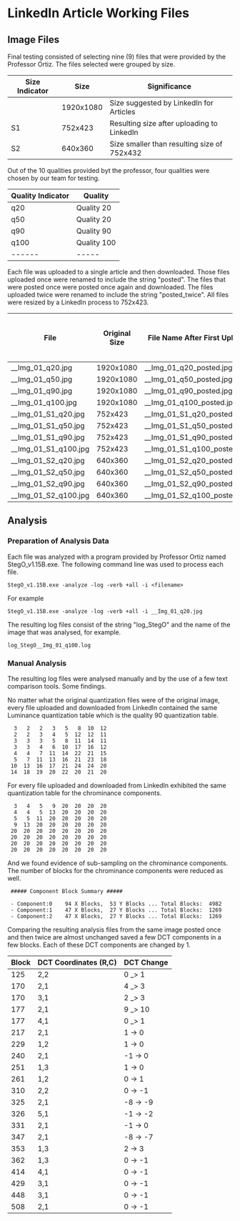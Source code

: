 # LinkedIn Article Working Files

## Image Files

Final testing consisted of selecting nine (9) files that were provided by the Professor Ortiz.  The files selected were grouped by size. 

|Size Indicator|Size|Significance|
|------|----|-----|
||1920x1080|Size suggested by LinkedIn for Articles|
|S1|752x423|Resulting size after uploading to LinkedIn|
|S2|640x360|Size smaller than resulting size of 752x432|

Out of the 10 qualities provided byt the professor, four qualities were chosen by our team for testing.

|Quality Indicator|Quality|
|------|-----|
|q20|Quality 20|
|q50|Quality 20|
|q90|Quality 90|
|q100|Quality 100|
|------|-----|

Each file was uploaded to a single article and then downloaded.  Those files uploaded once were renamed to include the string "posted".  The files that were posted once were posted once again and downloaded.  The files uploaded twice were renamed to include the string "posted_twice".  All files were resized by a LinkedIn process to 752x423.

|File|Original Size| File Name After First Upload | File Name After Second Upload | File Size After First _and_ Second Upload |
|-----|----------|--------------|--------|------------|
|__Img_01_q20.jpg|1920x1080|__Img_01_q20_posted.jpg|__Img_01_q20_posted_twice.jpg|752x423|
|__Img_01_q50.jpg|1920x1080|__Img_01_q50_posted.jpg|__Img_01_q50_posted_twice.jpg|752x423|
|__Img_01_q90.jpg|1920x1080|__Img_01_q90_posted.jpg|__Img_01_q90_posted_twice.jpg|752x423|
|__Img_01_q100.jpg|1920x1080|__Img_01_q100_posted.jpg|__Img_01_q100_posted_twice.jpg|752x423|
|__Img_01_S1_q20.jpg|752x423|__Img_01_S1_q20_posted.jpg|__Img_01_S1_q20_posted_twice.jpg|752x423|
|__Img_01_S1_q50.jpg|752x423|__Img_01_S1_q50_posted.jpg|__Img_01_S1_q50_posted_twice.jpg|752x423|
|__Img_01_S1_q90.jpg|752x423|__Img_01_S1_q90_posted.jpg|__Img_01_S1_q90_posted_twice.jpg|752x423|
|__Img_01_S1_q100.jpg|752x423|__Img_01_S1_q100_posted.jpg|__Img_01_S1_q100_posted_twice.jpg|752x423|
|__Img_01_S2_q20.jpg|640x360|__Img_01_S2_q20_posted.jpg|__Img_01_S2_q20_posted_twice.jpg|752x423|
|__Img_01_S2_q50.jpg|640x360|__Img_01_S2_q50_posted.jpg|__Img_01_S2_q50_posted_twice.jpg|752x423|
|__Img_01_S2_q90.jpg|640x360|__Img_01_S2_q90_posted.jpg|__Img_01_S2_q90_posted_twice.jpg|752x423|
|__Img_01_S2_q100.jpg|640x360|__Img_01_S2_q100_posted.jpg|__Img_01_S2_q100_posted_twice.jpg|752x423|

## Analysis
### Preparation of Analysis Data
Each file was analyzed with a program provided by Professor Ortiz named StegO_v1.15B.exe.  The following command line was used to process each file.
```
StegO_v1.15B.exe -analyze -log -verb +all -i <filename>
```
For example
```
StegO_v1.15B.exe -analyze -log -verb +all -i __Img_01_q20.jpg 
```
The resulting log files consist of the string "log_StegO" and the name of the image that was analysed, for example.
```
log_StegO__Img_01_q100.log
```
### Manual Analysis
The resulting log files were analysed manually and by the use of a few text comparison tools.   Some findings.

No matter what the original quantization files were of the original image, every file uploaded and downloaded from LinkedIn contained the same Luminance quantization table which is the quality 90 quantization table.
```
  3   2   2   3   5   8  10  12 
  2   2   3   4   5  12  12  11 
  3   3   3   5   8  11  14  11 
  3   3   4   6  10  17  16  12 
  4   4   7  11  14  22  21  15 
  5   7  11  13  16  21  23  18 
 10  13  16  17  21  24  24  20 
 14  18  19  20  22  20  21  20 
```

For every file uploaded and downloaded from LinkedIn exhibited the same quantization table for the chrominance components.
```
  3   4   5   9  20  20  20  20 
  4   4   5  13  20  20  20  20 
  5   5  11  20  20  20  20  20 
  9  13  20  20  20  20  20  20 
 20  20  20  20  20  20  20  20 
 20  20  20  20  20  20  20  20 
 20  20  20  20  20  20  20  20 
 20  20  20  20  20  20  20  20 
```
And we found evidence of sub-sampling on the chrominance components.  The number of blocks for the chrominance components were reduced as well.
```
 ##### Component Block Summary ##### 

 - Component:0    94 X Blocks,  53 Y Blocks ... Total Blocks:  4982
 - Component:1    47 X Blocks,  27 Y Blocks ... Total Blocks:  1269
 - Component:2    47 X Blocks,  27 Y Blocks ... Total Blocks:  1269
```
Comparing the resulting analysis files from the same image posted once and then twice are almost unchanged saved a few DCT components in a few blocks.  Each of these DCT components are changed by 1.

|Block|DCT Coordinates (R,C)|DCT Change|
|----|----|---|
|125|2,2|0 _> 1|x
|170|2,1|4 _> 3|x
|170|3,1|2 _> 3|x
|177|2,1|9 _> 10|x
|177|4,1|0 _> 1|x
|217|2,1| 1 -> 0|x
|229|1,2| 1 -> 0|x
|240|2,1| -1 -> 0|x
|251|1,3| 1 -> 0|x
|261|1,2| 0 -> 1|x
|310|2,2| 0 -> -1|x
|325|2,1| -8 -> -9|x
|326|5,1| -1 -> -2|x
|331|2,1| -1 -> 0|x
|347|2,1| -8 -> -7|x
|353|1,3| 2 -> 3|x
|362|1,3| 0 -> -1|x
|414|4,1| 0 -> -1|x
|429|3,1| 0 -> -1|x
|448|3,1| 0 -> -1|x
|508|2,1| 0 -> -1|
